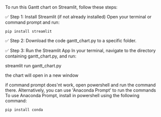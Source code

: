 To run this Gantt chart on Streamlit, follow these steps:

✅ Step 1: Install Streamlit (if not already installed)
Open your terminal or command prompt and run:


    pip install streamlit

✅ Step 2: Download the code gantt_chart.py to a specific folder.

✅ Step 3: Run the Streamlit App
In your terminal, navigate to the directory containing gantt_chart.py,
and run:


   streamlit run gantt_chart.py

the chart will open in a new window

 if command prompt does'nt work, open powershell and run the command there.
 Alternatively, you can use 'Anaconda Prompt' to run the commands
 To use Anaconda Prompt, install in powershell using the following command:
 
    pip install conda
